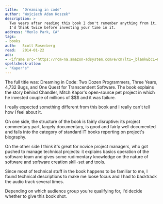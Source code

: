 ```yaml
---
title:	"Dreaming in code"
author: "Wojciech Adam Koszek"
description: >
  Two years after reading this book I don't remember anything from it, so
  I'd think twice before investing your time in it.
address: "Menlo Park, CA"
tags:
- books
auth:	Scott Rosenberg
read:	2014-01-22
ads:
- <iframe src="https://rcm-na.amazon-adsystem.com/e/cm?lt1=_blank&bc1=FFFFFF&IS2=1&npa=1&bg1=FFFFFF&fc1=000000&lc1=FF0000&t=wkoszek08-20&o=1&p=8&l=as4&m=amazon&f=ifr&ref=ss_til&asins=1400082471" style="width:120px;height:240px;" scrolling="no" marginwidth="0" marginheight="0" frameborder="0"></iframe>
spellcheck-allow:
- "Kapor's"
---
```


The full title was: Dreaming in Code: Two Dozen Programmers, Three Years,
4,732 Bugs, and One Quest for Transcendent Software.  The book explains the
story behind Chandler, Mitch Kapor's open-source pet project in which he
invested couple of millions of $$$ and it was failure.

I really expected something different from this book and I really can't tell
how I feel about it.

On one side, the structure of the book is fairly disruptive: its project
commentary part, largely documentary, is good and fairly well documented and
falls into the category of standard IT books reporting on project's
biography.

On the other side I think it's great for novice project managers, who got
pushed to manage technical projects: it explains basics operation of the
software team and gives some rudimentary knowledge on the nature of software
and software creation skill-set and tools.

Since most of technical stuff in the book happens to be familiar to me, I
found technical descriptions to make me loose focus and I had to backtrack
the audio track several times.

Depending on which audience group you're qualifying for, I'd decide whether
to give this book shot.

